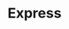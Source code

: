 ---
title: "Express"
url: /ciudad-autonoma-de-buenos-aires/express-avenida-juan-bautista-alberdi/
shop: Supermarkt
---